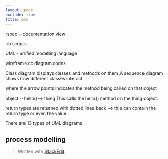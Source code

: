 ```yaml
---
layout: page
exclude: true
title: dmd
---
```


rspec --documentation view

irb scripts.

UML - unified modelling language

wireframe.cc
diagram.codes

Class diagram displays classes and methods on them
A sequence diagram shows how different classes interact

where the arrow points indicates the method being called on that object

object --hello()--> thing
This calls the hello() method on the thing object.

return types are returned with dotted lines back --> this can contain the return type or even the value

There are 13 types of UML diagrams


## process modelling


> Written with [StackEdit](https://stackedit.io/).
<!--stackedit_data:
eyJoaXN0b3J5IjpbMTgwMTU3NTc5OCwxOTE2NzkxNzI1LC0xMD
k0NzIzOTUxLC0xMzMzNDg0MDE5XX0=
-->